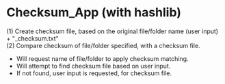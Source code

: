 # Checksum_App (with hashlib)

(1) Create checksum file, based on the original file/folder name (user input) + "_checksum.txt"  
(2) Compare checksum of file/folder specified, with a checksum file.  
  - Will request name of file/folder to apply checksum matching.  
  - Will attempt to find checksum file based on user input.  
  - If not found, user input is requested, for checksum file.  
